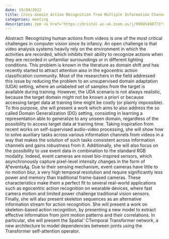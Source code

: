 ```yaml
---
date: 19/04/2022
title: Cross-domain Action Recognition from Multiple Information Channels - Chiara Plizzari
categories: meeting
description: 2pm <a href="https://bristol-ac-uk.zoom.us/j/99045490773">Join Zoom</a>
---
```

Abstract: Recognizing human actions from videos is one of the most critical challenges in computer vision since its infancy. An open challenge is that video analysis systems heavily rely on the environment in which the activities are recorded, which inhibits their ability to recognize actions when they are recorded in unfamiliar surroundings or in different lighting conditions. This problem is known in the literature as domain shift and has recently started to attract attention also in the egocentric action classification community. Most of the researchers in the field addressed this issue by reducing the problem to an unsupervised domain adaptation (UDA) setting, where an unlabeled set of samples from the target is available during training. However, the UDA scenario is not always realistic, because the target domain might not be known a priori or because accessing target data at training time might be costly (or plainly impossible). To this purpose, she will present a work which aims to also address the so called Domain Generalization (DG) setting, consisting in learning a representation able to generalize to any unseen domain, regardless of the possibility to access target data at training time. Taking inspiration from recent works on self-supervised audio-video processing, she will show how to solve auxiliary tasks across various information channels from videos in a way that makes the solution of such tasks consistent across information channels and gains robustness from it. Additionally, she will also focus on the possibility to use event data in combination to the standard RGB modality. Indeed, event cameras are novel bio-inspired sensors, which asynchronously capture pixel-level intensity changes in the form of Ą°eventsĄą. Due to their sensing mechanism, event cameras have little to no motion blur, a very high temporal resolution and require significantly less power and memory than traditional frame-based cameras. These characteristics make them a perfect fit to several real-world applications such as egocentric action recognition on wearable devices, where fast camera motion and limited power challenge traditional vision sensors. Finally, she will also present skeleton sequences as an alternative information stream for action recognition. She will present a work on skeleton-based action recognition, by presenting a new model to extract effective information from joint motion patterns and their correlations. In particular, she will present the Spatial¨CTemporal Transformer network, a new architecture to model dependencies between joints using the Transformer self-attention operator.
